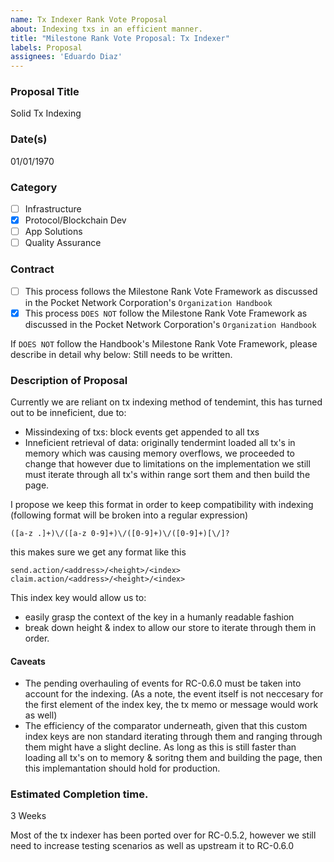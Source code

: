 ```yaml
---
name: Tx Indexer Rank Vote Proposal
about: Indexing txs in an efficient manner. 
title: "Milestone Rank Vote Proposal: Tx Indexer"
labels: Proposal
assignees: 'Eduardo Diaz'
---
```


### Proposal Title 
Solid Tx Indexing

### Date(s)
01/01/1970

### Category
- [ ] Infrastructure
- [x] Protocol/Blockchain Dev
- [ ] App Solutions
- [ ] Quality Assurance
### Contract
- [ ] This process follows the Milestone Rank Vote Framework as discussed in the Pocket Network Corporation's `Organization Handbook`
- [x] This process `DOES NOT` follow the Milestone Rank Vote Framework as discussed in the Pocket Network Corporation's `Organization Handbook`

If `DOES NOT` follow the Handbook's Milestone Rank Vote Framework, please describe in detail why below:
Still needs to be written.

### Description of Proposal
Currently we are reliant on tx indexing method of tendemint, this has turned out to be inneficient, due to:
- Missindexing of txs: block events get appended to all txs
- Inneficient retrieval of data: originally tendermint loaded all tx's in memory which was causing memory overflows, we proceeded to change that however due to limitations on the implementation we still must iterate through all tx's within range sort them and then build the page.

I propose we keep this format in order to keep compatibility with indexing (following format will be broken into a regular expression)
```regex
([a-z .]+)\/([a-z 0-9]+)\/([0-9]+)\/([0-9]+)[\/]?
```
this makes sure we get any format like this
```
send.action/<address>/<height>/<index>
claim.action/<address>/<height>/<index>
```
This index key would allow us to:
- easily grasp the context of the key in a humanly readable fashion
- break down height & index to allow our store to iterate through them in order.

#### Caveats
- The pending overhauling of events for RC-0.6.0 must be taken into account for the indexing. (As a note, the event itself is not neccesary for the first element of the index key, the tx memo or message would work as well)
- The efficiency of the comparator underneath, given that this custom index keys are non standard iterating through them and ranging through them might have a slight decline. As long as this is still faster than loading all tx's on to memory & soritng them and building the page, then this implemantation should hold for production.

### Estimated Completion time.
3 Weeks

Most of the tx indexer has been ported over for RC-0.5.2, however we still need to increase testing scenarios as well as upstream it to RC-0.6.0

